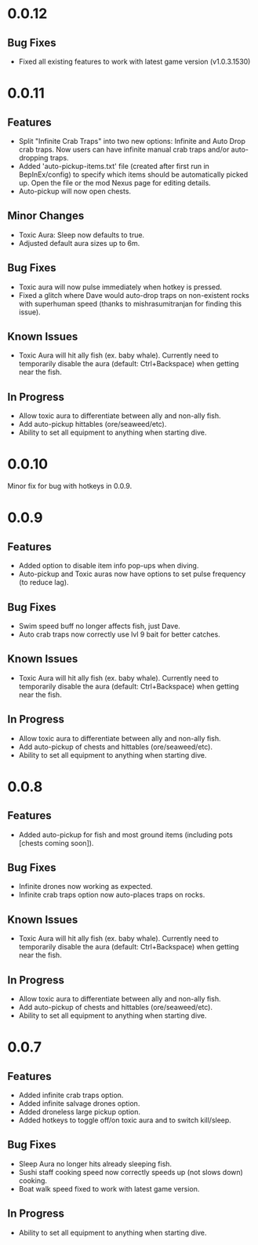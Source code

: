 ﻿# 0.0.12

## Bug Fixes
- Fixed all existing features to work with latest game version (v1.0.3.1530)


# 0.0.11

## Features
- Split "Infinite Crab Traps" into two new options: Infinite and Auto Drop crab traps.  Now users can have infinite manual crab traps and/or auto-dropping traps.
- Added 'auto-pickup-items.txt' file (created after first run in BepInEx/config) to specify which items should be automatically picked up.  Open the file or the mod Nexus page for editing details.
- Auto-pickup will now open chests.

## Minor Changes
- Toxic Aura: Sleep now defaults to true.
- Adjusted default aura sizes up to 6m.

## Bug Fixes
- Toxic aura will now pulse immediately when hotkey is pressed.
- Fixed a glitch where Dave would auto-drop traps on non-existent rocks with superhuman speed (thanks to mishrasumitranjan for finding this issue).

## Known Issues
- Toxic Aura will hit ally fish (ex. baby whale).  Currently need to temporarily disable the aura (default: Ctrl+Backspace) when getting near the fish.

## In Progress
- Allow toxic aura to differentiate between ally and non-ally fish.
- Add auto-pickup hittables (ore/seaweed/etc).
- Ability to set all equipment to anything when starting dive.


# 0.0.10
Minor fix for bug with hotkeys in 0.0.9.

# 0.0.9

## Features
- Added option to disable item info pop-ups when diving.
- Auto-pickup and Toxic auras now have options to set pulse frequency (to reduce lag).

## Bug Fixes
- Swim speed buff no longer affects fish, just Dave.
- Auto crab traps now correctly use lvl 9 bait for better catches.

## Known Issues
- Toxic Aura will hit ally fish (ex. baby whale).  Currently need to temporarily disable the aura (default: Ctrl+Backspace) when getting near the fish.

## In Progress
- Allow toxic aura to differentiate between ally and non-ally fish.
- Add auto-pickup of chests and hittables (ore/seaweed/etc).
- Ability to set all equipment to anything when starting dive.


# 0.0.8

## Features
- Added auto-pickup for fish and most ground items (including pots [chests coming soon]).

## Bug Fixes
- Infinite drones now working as expected.
- Infinite crab traps option now auto-places traps on rocks.

## Known Issues
- Toxic Aura will hit ally fish (ex. baby whale).  Currently need to temporarily disable the aura (default: Ctrl+Backspace) when getting near the fish.

## In Progress
- Allow toxic aura to differentiate between ally and non-ally fish.
- Add auto-pickup of chests and hittables (ore/seaweed/etc).
- Ability to set all equipment to anything when starting dive.


# 0.0.7

## Features
- Added infinite crab traps option.
- Added infinite salvage drones option.
- Added droneless large pickup option.
- Added hotkeys to toggle off/on toxic aura and to switch kill/sleep.

## Bug Fixes
- Sleep Aura no longer hits already sleeping fish.
- Sushi staff cooking speed now correctly speeds up (not slows down) cooking.
- Boat walk speed fixed to work with latest game version.

## In Progress
- Ability to set all equipment to anything when starting dive.